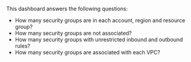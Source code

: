 This dashboard answers the following questions:

- How many security groups are in each account, region and resource group?
- How many security groups are not associated?
- How many security groups with unrestricted inbound and outbound rules?
- How many security groups are associated with each VPC?
